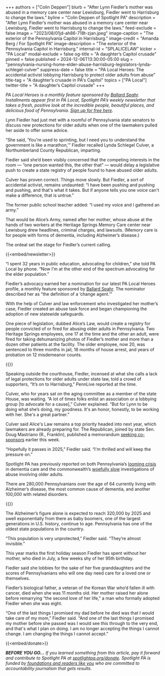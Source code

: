 +++
authors = ["Colin Deppen"]
blurb = "After Lynn Fiedler’s mother was abused in a memory care center near Lewisburg, Fiedler went to Harrisburg to change the laws."
byline = "Colin Deppen of Spotlight PA"
description = "After Lynn Fiedler’s mother was abused in a memory care center near Lewisburg, Fiedler went to Harrisburg to change the laws."
feed-exclude = false
image = "2023/08/01jd-ah86-718t-zjan.jpeg"
image-caption = "The exterior of the Pennsylvania Capitol in Harrisburg."
image-credit = "Amanda Berg / For Spotlight PA"
image-description = "The exterior of the Pennsylvania Capitol in Harrisburg."
internal-id = "SPLALICELAW"
kicker = "PA Local"
modal-exclude = false
og-title = "A daughter’s Capitol crusade"
pinned = false
published = 2024-12-06T13:30:00-05:00
slug = "pennsylvania-nursing-home-elder-abuse-harrisburg-legislators-lynda-schlegel-culver"
suppress-date = false
title = "PA Local Heroes: The accidental activist lobbying Harrisburg to protect older adults from abuse"
title-tag = "A daughter’s crusade in PA's Capitol"
topics = ["PA Local"]
twitter-title = "A daughter’s Capitol crusade"
+++

<em>PA Local Heroes is a monthly feature sponsored by </em><a href="https://spotlightpa.bluelena.io/lt.php?x=3DZy~GE6InKcEpR7zN26hRKgAXMgut9wjug0YnnGJnSb65V--Uy.zeJy242ijdI~jNY4XXHI"><em>Ballard Spahr</em></a><em>. Installments appear first in PA Local, Spotlight PA’s weekly newsletter that takes a fresh, positive look at the incredible people, beautiful places, and delicious food of Pennsylvania. </em><a href="https://www.spotlightpa.org/newsletters/"><em>Sign up for free here</em></a><em>.</em>

Lynn Fiedler had just met with a roomful of Pennsylvania state senators to discuss new protections for older adults when one of the lawmakers pulled her aside to offer some advice.

“She said, ‘You&#39;re used to sprinting, but I need you to understand the government is like a marathon,’” Fiedler recalled Lynda Schlegel Culver, a Northumberland County Republican, imparting.

Fiedler said she’d been visibly concerned that the competing interests in the room — “one person wanted this, the other that” — would delay a legislative push to create a state registry of people found to have abused older adults.

Culver has proven correct. Things move slowly. But Fiedler, a sort of accidental activist, remains undaunted: “I have been pushing and pushing and pushing, and that&#39;s what it takes. But if anyone tells you one voice can&#39;t make a difference, that is untrue.”

The former public school teacher added: “I used my voice and I gathered an army.”

That would be Alice’s Army, named after her mother, whose abuse at the hands of two workers at the Heritage Springs Memory Care center near Lewisburg drew headlines, criminal charges, and lawsuits. (Memory care is for people with forms of dementia, including Alzheimer’s disease.)

The ordeal set the stage for Fiedler’s current calling. 

{{<embed/newsletter>}}

“I spent 32 years in public education, advocating for children,” she told PA Local by phone. “Now I&#39;m at the other end of the spectrum advocating for the elder population.”

Fiedler’s advocacy earned her a nomination for our latest PA Local Heroes profile, a monthly feature sponsored by <a href="https://www.ballardspahr.com/?utm_source=ActiveCampaign&amp;utm_medium=email&amp;utm_content=Farm%20animals%20%20second-chance%20sanctuary&amp;utm_campaign=PA%20Local%2011%2008%2024">Ballard Spahr</a>. The nominator described her as “the definition of a ‘change agent.’&#34;

With the help of Culver and law enforcement who investigated her mother’s case, Fiedler created an abuse task force and began championing the adoption of new statewide safeguards.

One piece of legislation, dubbed Alice’s Law, would create a registry for people convicted of or fired for abusing older adults in Pennsylvania. Two Heritage Springs employees, one 17 at the time and the other an adult, were fired for taking dehumanizing photos of Fiedler’s mother and more than a dozen other patients at the facility. The older employee, now 20, was sentenced to three months in jail, 18 months of house arrest, and years of probation on 12 misdemeanor counts.

{{<picture src="2024/12/01kn-6d6g-p93f-hhkd.jpeg" description="Lynn Fiedler, state Sen. Lynda Schlegel Culver, and registered nurse Kim Rigel in the state Capitol." caption="Lynn Fiedler, state Sen. Lynda Schlegel Culver, and registered nurse Kim Rigel in the state Capitol." credit="Photo submitted">}}

Speaking outside the courthouse, Fiedler, incensed at what she calls a lack of legal protections for older adults under state law, told a crowd of supporters, “It’s on to Harrisburg,” PennLive reported at the time.

Culver, who for years sat on the aging committee as a member of the state House, was waiting. “A lot of times folks enlist an association or a lobbying group \[to advocate for a cause\],” Culver explained. “But for Lynn to be doing what she’s doing, my goodness. It&#39;s an honor, honestly, to be working with her. She&#39;s a great partner.”

Culver said Alice&#39;s Law remains a top priority headed into next year, which lawmakers are already preparing for. The Republican, joined by state Sen. Doug Mastriano (R., Franklin), published a memorandum <a href="https://www.legis.state.pa.us/cfdocs/Legis/CSM/showMemoPublic.cfm?chamber=S&amp;SPick=20250&amp;cosponId=43768&amp;utm_source=ActiveCampaign&amp;utm_medium=email&amp;utm_content=A%20daughter%20s%20Capitol%20crusade&amp;utm_campaign=PA%20Local%2012%2006%2024">seeking co-sponsors</a> earlier this week.

“Hopefully it passes in 2025,” Fiedler said. “I&#39;m thrilled and will keep the pressure on.”

Spotlight PA has previously reported on both Pennsylvania’s <a href="https://www.spotlightpa.org/news/2021/09/pa-alzheimers-dementia-crisis-unprepared/?utm_source=ActiveCampaign&amp;utm_medium=email&amp;utm_content=A%20daughter%20s%20Capitol%20crusade&amp;utm_campaign=PA%20Local%2012%2006%2024">looming crisis</a> in dementia care and the commonwealth’s <a href="https://www.spotlightpa.org/news/2024/07/pennsylvania-seniors-elder-abuse-neglect-investigation-delays/?utm_source=ActiveCampaign&amp;utm_medium=email&amp;utm_content=A%20daughter%20s%20Capitol%20crusade&amp;utm_campaign=PA%20Local%2012%2006%2024">woefully slow</a> investigations of abuse involving older adults.

There are 280,000 Pennsylvanians over the age of 64 currently living with Alzheimer’s disease, the most common cause of dementia, and another 100,000 with related disorders.

{{<picture src="2024/12/01kn-6d4r-gg0c-awbp.jpeg" description="Fiedler&#39;s mother, Alice Longenberger." caption="Fiedler&#39;s mother, Alice Longenberger." credit="Photo submitted">}}

The Alzheimer’s figure alone is expected to reach 320,000 by 2025 and swell exponentially from there as baby boomers, one of the largest generations in U.S. history, continue to age. Pennsylvania has one of the oldest state populations in the country.

“This population is very unprotected,” Fiedler said. “They’re almost invisible.”

This year marks the first holiday season Fiedler has spent without her mother, who died in July, a few weeks shy of her 95th birthday.

Fiedler said she lobbies for the sake of her five granddaughters and the scores of Pennsylvanians who will one day need care for a loved one or themselves.

Fiedler’s biological father, a veteran of the Korean War who’d fallen ill with cancer, died when she was 11 months old. Her mother raised her alone before remarrying “the second love of her life,” a man who formally adopted Fiedler when she was eight.

“One of the last things I promised my dad before he died was that I would take care of my mom,” Fiedler said. “And one of the last things I promised my mother before she passed was I would see this through to the very end, and that&#39;s what I plan on doing. I am no longer accepting the things I cannot change. I am changing the things I cannot accept.”

{{<embed/donate>}}

<strong><em>BEFORE YOU GO…</em></strong><em> If you learned something from this article, pay it forward and contribute to Spotlight PA at </em><a href="https://www.spotlightpa.org/donate"><em>spotlightpa.org/donate</em></a><em>. Spotlight PA is funded by</em><a href="https://www.spotlightpa.org/support"><em> foundations and readers like you</em></a><em> who are committed to accountability journalism that gets results.</em>

